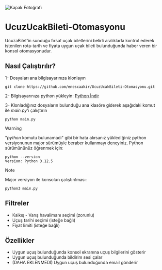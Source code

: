 ![Kapak Fotoğrafı](https://i.hizliresim.com/re6fj55.jpg "Kapak Fotoğrafı")


# UcuzUcakBileti-Otomasyonu

UcuzaBilet'in sunduğu fırsat uçak biletlerini belirli aralıklarla kontrol ederek istenilen rota-tarih ve fiyata uygun uçak bileti bulunduğunda haber veren bir konsol otomasyonudur.

## Nasıl Çalıştırılır?

1- Dosyaları ana bilgisayarınıza klonlayın

    git clone https://github.com/enescaakir/UcuzUcakBileti-Otomasyonu.git

2- Bilgisayarınıza python yükleyin: [Python İndir](https://www.python.org/downloads/)

3- Klonladığınız dosyaların bulunduğu ana klasöre giderek aşağıdaki komut ile _main.py_'i çalıştırın

    python main.py

> [!WARNING] 
"_python_ komutu bulunamadı" gibi bir hata alırsanız yüklediğiniz python versiyonunun major sürümüyle beraber kullanmayı deneyiniz. Python sürümününüz öğrenmek için:

    python --version
    Version: Python 3.12.5

> [!NOTE]
Major versiyon ile konsolun çalıştırılması:
  
    python3 main.py

## Filtreler

* Kalkış - Varış havalimanı seçimi (zorunlu)
* Uçuş tarihi seçimi (isteğe bağlı)
* Fiyat limiti (isteğe bağlı)

## Özellikler

* Uygun uçuş bulunduğunda konsol ekranına uçuş bilgilerini gösterir
* Uygun uçuş bulunduğunda bildirim sesi çalar
* (DAHA EKLENMEDİ) Uygun uçuş bulunduğunda email gönderir
